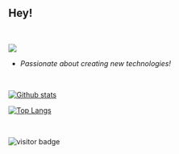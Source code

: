 ## Hey!
&nbsp;

<p>
  <img src="https://skillicons.dev/icons?i=c,linux" />
</p>

- *Passionate about creating new technologies!*

&nbsp;

<a href="#">![Github stats](https://github-readme-stats.vercel.app/api?username=pandfun&show_icons=true&count_private=true&theme=aura_dark&hide_border=true)</a>

<a href="#">![Top Langs](https://github-readme-stats-lake-gamma.vercel.app/api/top-langs/?username=pandfun&layout=compact&theme=aura_dark&count_private=true&hide_border=true&hide=Makefile,Roff)</a>

&nbsp;

![visitor badge](https://visitor-badge.laobi.icu/badge?page_id=pandfun.pandfun&left_text=Profile%20Views&format=true&right_color=blueviolet)

<!-- 

Custom Theme:

<a href="#">![Top Langs](https://github-readme-stats-lake-gamma.vercel.app/api/top-langs/?username=pandfun&layout=compact&title_color=fff&icon_color=79ff97&text_color=9f9f9f&bg_color=151515&count_private=true&hide_border=true)</a>
  
<a href="#">![Github stats](https://github-readme-stats.vercel.app/api?username=pandfun&show_icons=true&count_private=true&title_color=fff&icon_color=79ff97&text_color=9f9f9f&bg_color=151515&hide_border=true)</a> 



Blueberry Theme:

<a href="#">![Github stats](https://github-readme-stats.vercel.app/api?username=pandfun&show_icons=true&count_private=true&theme=blueberry&hide_border=true)</a>

<a href="#">![Top Langs](https://github-readme-stats-lake-gamma.vercel.app/api/top-langs/?username=pandfun&layout=compact&theme=blueberry&count_private=true&hide_border=true&hide=Makefile,Roff)</a>


Ayu Dark:

<a href="#">![Github stats](https://github-readme-stats.vercel.app/api?username=pandfun&show_icons=true&count_private=true&theme=ayu-mirage&hide_border=true)</a>

<a href="#">![Top Langs](https://github-readme-stats-lake-gamma.vercel.app/api/top-langs/?username=pandfun&layout=compact&theme=ayu-mirage&count_private=true&hide_border=true&hide=Makefile,Roff)</a>


-->
